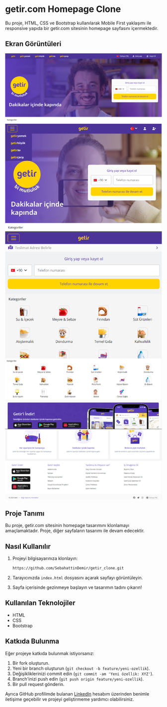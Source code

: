 # getir.com Homepage Clone

Bu proje, HTML, CSS ve Bootstrap kullanılarak Mobile First yaklaşımı ile responsive yapıda bir getir.com sitesinin homepage sayfasını içermektedir.

## Ekran Görüntüleri
[![getir.com Homepage 1](https://github.com/SebahattinDemir/getir_clone/blob/main/assest/img/ekran-g%C3%B6r%C3%BCnt%C3%BCleri/1.png)](https://github.com/SebahattinDemir/getir_clone/blob/main/assest/img/ekran-g%C3%B6r%C3%BCnt%C3%BCleri/1.png)
[![getir.com Homepage 2](https://github.com/SebahattinDemir/getir_clone/blob/main/assest/img/ekran-g%C3%B6r%C3%BCnt%C3%BCleri/5.png)](https://github.com/SebahattinDemir/getir_clone/blob/main/assest/img/ekran-g%C3%B6r%C3%BCnt%C3%BCleri/5.png)
[![getir.com Homepage 3](https://github.com/SebahattinDemir/getir_clone/blob/main/assest/img/ekran-g%C3%B6r%C3%BCnt%C3%BCleri/4.png)](https://github.com/SebahattinDemir/getir_clone/blob/main/assest/img/ekran-g%C3%B6r%C3%BCnt%C3%BCleri/4.png)
[![getir.com Homepage 4](https://github.com/SebahattinDemir/getir_clone/blob/main/assest/img/ekran-g%C3%B6r%C3%BCnt%C3%BCleri/2.png)](https://github.com/SebahattinDemir/getir_clone/blob/main/assest/img/ekran-g%C3%B6r%C3%BCnt%C3%BCleri/2.png)
[![getir.com Homepage 5](https://github.com/SebahattinDemir/getir_clone/blob/main/assest/img/ekran-g%C3%B6r%C3%BCnt%C3%BCleri/3.png)](https://github.com/SebahattinDemir/getir_clone/blob/main/assest/img/ekran-g%C3%B6r%C3%BCnt%C3%BCleri/3.png)

## Proje Tanımı

Bu proje, getir.com sitesinin homepage tasarımını klonlamayı amaçlamaktadır. Proje, diğer sayfaların tasarımı ile devam edecektir.

## Nasıl Kullanılır

1. Projeyi bilgisayarınıza klonlayın:

    ```bash
    https://github.com/SebahattinDemir/getir_clone.git
    ```

2. Tarayıcınızda `index.html` dosyasını açarak sayfayı görüntüleyin.

3. Sayfa içerisinde gezinmeye başlayın ve tasarımın tadını çıkarın!

## Kullanılan Teknolojiler

- HTML
- CSS
- Bootstrap

## Katkıda Bulunma

Eğer projeye katkıda bulunmak istiyorsanız:

1. Bir fork oluşturun.
2. Yeni bir branch oluşturun (`git checkout -b feature/yeni-ozellik`).
3. Değişikliklerinizi commit edin (`git commit -am 'Yeni özellik: XYZ'`).
4. Branch'inizi push edin (`git push origin feature/yeni-ozellik`).
5. Bir pull request gönderin.
   
Ayrıca GitHub profilimde bulanan [LinkedIn](https://www.linkedin.com/in/sebahattindemir) hesabım üzerinden benimle iletişime geçebilir ve projeyi geliştirmeme yardımcı olabilirsiniz.
